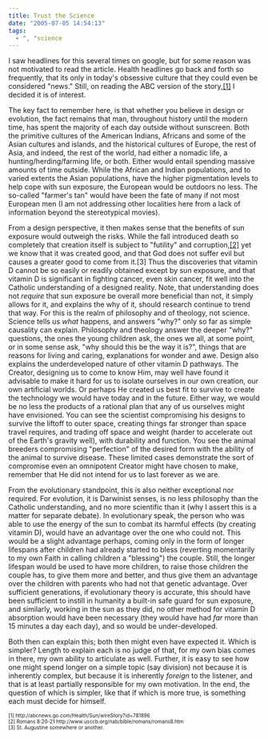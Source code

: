 ```yaml
---
title: Trust the Science
date: "2005-07-05 14:54:13"
tags:
  - ", "science
---
```

<p>I saw headlines for this several times on google, but for some reason was not motivated to read the article.  Health headlines go back and forth so frequently, that its only in today's obsessive culture that they could even be considered "news."  Still, on reading the ABC version of the story,<a href="http://abcnews.go.com/Health/Sun/wireStory?id=781896">[1]</a> I decided it is of interest.</p>  <p>The key fact to remember here, is that whether you believe in design or evolution, the fact remains that man, throughout history until the modern time, has spent the majority of each day outside without sunscreen.  Both the primitive cultures of the American Indians, Africans and some of the Asian cultures and islands, and the historical cultures of Europe, the rest of Asia, and indeed, the rest of the world, had either a nomadic life, a hunting/herding/farming life, or both.  Either would entail spending massive amounts of time outside.  While the African and Indian populations, and to varied extents the Asian populations, have the higher pigmentation levels to help cope with sun exposure, the European would be outdoors no less.  The so-called "farmer's tan" would have been the fate of many if not most European men (I am not addressing other localities here from a lack of information beyond the stereotypical movies).</p>  <p>From a design perspective, it then makes sense that the benefits of sun exposure would outweigh the risks. While the fall introduced death so completely that creation itself is subject to "futility" and corruption,<a href="http://www.usccb.org/nab/bible/romans/romans8.htm">[2]</a> yet we know that it was created good, and that God does not suffer evil but causes a greater good to come from it.[3] Thus the discoveries that vitamin D cannot be so easily or readily obtained except by sun exposure, and that vitamin D is significant in fighting cancer, even skin cancer, fit well into the Catholic understanding of a designed reality.  Note, that understanding does not <em>require</em> that sun exposure be overall more beneficial than not, it simply allows for it, and explains the why of it, should research continue to trend that way.  For this is the realm of philosophy and of theology, not science.  Science tells us <em>what</em> happens, and answers "why?" only so far as simple causality can explain. Philosophy and theology answer the deeper "why?" questions, the ones the young children ask, the ones we all, at some point, or in some sense ask, "why should this be the way it is?", things that are reasons for living and caring, explanations for wonder and awe.  Design also explains the underdeveloped nature of other vitamin D pathways.  The Creator, designing us to come to know Him, may well have found it advisable to make it hard for us to isolate ourselves in our own creation, our own artificial worlds. Or perhaps He created us best fit to survive to create the technology we would have today and in the future.  Either way, we would be no less the products of a rational plan that any of us ourselves might have envisioned.  You can see the scientist compromising his designs to survive the liftoff to outer space, creating things far stronger than space travel requires, and trading off space and weight (harder to accelerate out of the Earth's gravity well), with durability and function.  You see the animal breeders compromising "perfection" of the desired form with the ability of the animal to survive disease.  These limited cases demonstrate the sort of compromise even an omnipotent Creator might have chosen to make, remember that He did not intend for us to last forever as we are.</p>  <p>From the evolutionary standpoint, this is also neither exceptional nor required.  For evolution, it is Darwinist senses, is no less philosophy than the Catholic understanding, and no more scientific than it (why I assert this is a matter for separate debate). In evolutionary speak, the person who was able to use the energy of the sun to combat its harmful effects (by creating vitamin D), would have an advantage over the one who could not.  This would be a slight advantage perhaps, coming only in the form of longer lifespans after children had already started to bless (reverting momentarily to my own Faith in calling children a "blessing") the couple.  Still, the longer lifespan would be used to have more children, to raise those children the couple has, to give them more and better, and thus give them an advantage over the children with parents who had not that genetic advantage.  Over sufficient generations, if evolutionary theory is accurate, this should have been sufficient to instill in humanity a built-in safe guard for sun exposure, and similarly, working in the sun as they did, no other method for vitamin D absorption would have been necessary (they would have had <em>far</em> more than 15 minutes a day each day), and so would be under-developed.</p>  <p>Both then can explain this; both then might even have expected it. Which is simpler?  Length to explain each is no judge of that, for my own bias comes in there, my own ability to articulate as well.  Further, it is easy to see how one might spend longer on a simple topic (say division) not because it is inherently complex, but because it is inherently <em>foreign</em> to the listener, and that is at least partially responsible for my own motivation. In the end, the question of which is simpler, like that if which is more true, is something each must decide for himself.</p>  <font size="-2"> [1] http://abcnews.go.com/Health/Sun/wireStory?id=781896 <br  /> [2] Romans 8:20-21 http://www.usccb.org/nab/bible/romans/romans8.htm <br  /> [3] St. Augustine somewhere or another.  </font>

